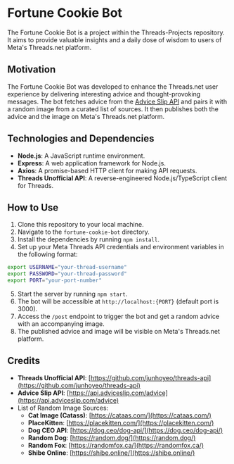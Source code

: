 # Fortune Cookie Bot

The Fortune Cookie Bot is a project within the Threads-Projects repository. It aims to provide valuable insights and a daily dose of wisdom to users of Meta's Threads.net platform.

## Motivation

The Fortune Cookie Bot was developed to enhance the Threads.net user experience by delivering interesting advice and thought-provoking messages. The bot fetches advice from the [Advice Slip API](https://api.adviceslip.com/advice) and pairs it with a random image from a curated list of sources. It then publishes both the advice and the image on Meta's Threads.net platform.

## Technologies and Dependencies

- **Node.js**: A JavaScript runtime environment.
- **Express**: A web application framework for Node.js.
- **Axios**: A promise-based HTTP client for making API requests.
- **Threads Unofficial API**: A reverse-engineered Node.js/TypeScript client for Threads.

## How to Use

1. Clone this repository to your local machine.
2. Navigate to the `fortune-cookie-bot` directory.
3. Install the dependencies by running `npm install`.
4. Set up your Meta Threads API credentials and environment variables in the following format:
```bash
export USERNAME="your-thread-username"
export PASSWORD="your-thread-password"
export PORT="your-port-number"
```
5. Start the server by running `npm start`.
6. The bot will be accessible at `http://localhost:{PORT}` (default port is 3000).
7. Access the `/post` endpoint to trigger the bot and get a random advice with an accompanying image.
8. The published advice and image will be visible on Meta's Threads.net platform.

## Credits

- **Threads Unofficial API**: [https://github.com/junhoyeo/threads-api](https://github.com/junhoyeo/threads-api)
- **Advice Slip API**: [https://api.adviceslip.com/advice](https://api.adviceslip.com/advice)
- List of Random Image Sources:
  - **Cat Image (Catass)**: [https://cataas.com/](https://cataas.com/)
  - **PlaceKitten**: [https://placekitten.com/](https://placekitten.com/)
  - **Dog CEO API**: [https://dog.ceo/dog-api/](https://dog.ceo/dog-api/)
  - **Random Dog**: [https://random.dog/](https://random.dog/)
  - **Random Fox**: [https://randomfox.ca/](https://randomfox.ca/)
  - **Shibe Online**: [https://shibe.online/](https://shibe.online/)

